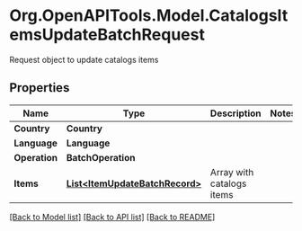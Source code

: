 # Org.OpenAPITools.Model.CatalogsItemsUpdateBatchRequest
Request object to update catalogs items

## Properties

Name | Type | Description | Notes
------------ | ------------- | ------------- | -------------
**Country** | **Country** |  | 
**Language** | **Language** |  | 
**Operation** | **BatchOperation** |  | 
**Items** | [**List&lt;ItemUpdateBatchRecord&gt;**](ItemUpdateBatchRecord.md) | Array with catalogs items | 

[[Back to Model list]](../README.md#documentation-for-models) [[Back to API list]](../README.md#documentation-for-api-endpoints) [[Back to README]](../README.md)

